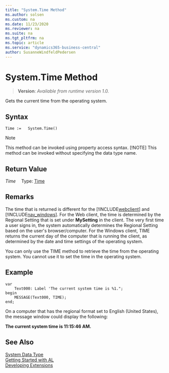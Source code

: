 ```yaml
---
title: "System.Time Method"
ms.author: solsen
ms.custom: na
ms.date: 11/23/2020
ms.reviewer: na
ms.suite: na
ms.tgt_pltfrm: na
ms.topic: article
ms.service: "dynamics365-business-central"
author: SusanneWindfeldPedersen
---
```

[//]: # (START>DO_NOT_EDIT)
[//]: # (IMPORTANT:Do not edit any of the content between here and the END>DO_NOT_EDIT.)
[//]: # (Any modifications should be made in the .xml files in the ModernDev repo.)
# System.Time Method
> **Version**: _Available from runtime version 1.0._

Gets the current time from the operating system.


## Syntax
```
Time :=   System.Time()
```
> [!NOTE]
> This method can be invoked using property access syntax.
> [!NOTE]
> This method can be invoked without specifying the data type name.


## Return Value
*Time*
&emsp;Type: [Time](../time/time-data-type.md)



[//]: # (IMPORTANT: END>DO_NOT_EDIT)

## Remarks  

The time that is returned is different for the [!INCLUDE[webclient](../../includes/webclient.md)] and [!INCLUDE[nav_windows](../../includes/nav_windows_md.md)]. For the Web client, the time is determined by the Regional Setting that is set under **MySetting** in the client. The very first time a user signs in, the system automatically determines the Regional Setting based on the user's browser/computer. For the Windows client, TIME returns the current day of the computer that is running the client, as determined by the date and time settings of the operating system.

 You can only use the TIME method to retrieve the time from the operating system. You cannot use it to set the time in the operating system.  
  
## Example  

``` 
var
    Text000: Label 'The current system time is %1.";
begin
    MESSAGE(Text000, TIME);  
end;
```  
  
 On a computer that has the regional format set to English \(United States\), the message window could display the following:  
  
 **The current system time is 11:15:46 AM.**  

 
## See Also
[System Data Type](system-data-type.md)  
[Getting Started with AL](../../devenv-get-started.md)  
[Developing Extensions](../../devenv-dev-overview.md)